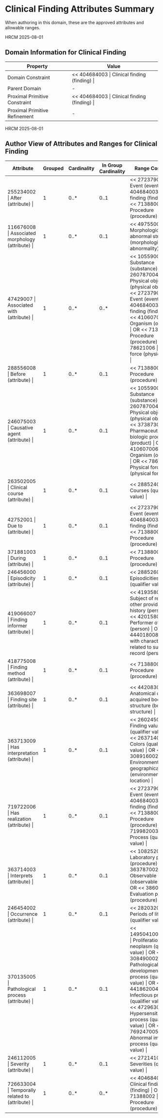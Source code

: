 # Clinical Finding Attributes Summary

When authoring in this domain, these are the approved attributes and allowable ranges.

HRCM 2025-08-01 

  

## Domain Information for Clinical Finding

| Property | Value |
|---|---|
| Domain Constraint | << 404684003 \| Clinical finding (finding) \| |
| Parent Domain | - |
| Proximal Primitive Constraint | << 404684003 \| Clinical finding (finding) \| |
| Proximal Primitive Refinement | - |

HRCM 2025-08-01 

  

## Author View of Attributes and Ranges for Clinical Finding

| Attribute | Grouped | Cardinality | In Group Cardinality | Range Constraint |
|---|---|---|---|---|
| 255234002 \| After (attribute) \| | 1 | 0..* | 0..1 | << 272379006 \| Event (event) \| OR << 404684003 \| Clinical finding (finding) \| OR << 71388002 \| Procedure (procedure) \| |
| 116676008 \| Associated morphology (attribute) \| | 1 | 0..* | 0..1 | << 49755003 \| Morphologically abnormal structure (morphologic abnormality) \| |
| 47429007 \| Associated with (attribute) \| | 1 | 0..* | 0..* | << 105590001 \| Substance (substance) \| OR << 260787004 \| Physical object (physical object) \| OR << 272379006 \| Event (event) \| OR << 404684003 \| Clinical finding (finding) \| OR << 410607006 \| Organism (organism) \| OR << 71388002 \| Procedure (procedure) \| OR << 78621006 \| Physical force (physical force) \| |
| 288556008 \| Before (attribute) \| | 1 | 0..* | 0..1 | << 71388002 \| Procedure (procedure) \| |
| 246075003 \| Causative agent (attribute) \| | 1 | 0..* | 0..1 | << 105590001 \| Substance (substance) \| OR << 260787004 \| Physical object (physical object) \| OR << 373873005 \| Pharmaceutical / biologic product (product) \| OR << 410607006 \| Organism (organism) \| OR << 78621006 \| Physical force (physical force) \| |
| 263502005 \| Clinical course (attribute) \| | 1 | 0..* | 0..1 | << 288524001 \| Courses (qualifier value) \| |
| 42752001 \| Due to (attribute) \| | 1 | 0..* | 0..1 | << 272379006 \| Event (event) \| OR << 404684003 \| Clinical finding (finding) \| OR << 71388002 \| Procedure (procedure) \| |
| 371881003 \| During (attribute) \| | 1 | 0..* | 0..1 | << 71388002 \| Procedure (procedure) \| |
| 246456000 \| Episodicity (attribute) \| | 1 | 0..* | 0..1 | << 288526004 \| Episodicities (qualifier value) \| |
| 419066007 \| Finding informer (attribute) \| | 1 | 0..* | 0..1 | << 419358007 \| Subject of record or other provider of history (person) \| OR << 420158005 \| Performer of method (person) \| OR << 444018008 \| Person with characteristic related to subject of record (person) \| |
| 418775008 \| Finding method (attribute) \| | 1 | 0..* | 0..1 | << 71388002 \| Procedure (procedure) \| |
| 363698007 \| Finding site (attribute) \| | 1 | 0..* | 0..1 | << 442083009 \| Anatomical or acquired body structure (body structure) \| |
| 363713009 \| Has interpretation (attribute) \| | 1 | 0..* | 0..1 | << 260245000 \| Finding value (qualifier value) \| OR << 263714004 \| Colors (qualifier value) \| OR << 308916002 \| Environment or geographical location (environment / location) \| |
| 719722006 \| Has realization (attribute) \| | 1 | 0..* | 0..1 | << 272379006 \| Event (event) \| OR << 404684003 \| Clinical finding (finding) \| OR << 71388002 \| Procedure (procedure) \| OR << 719982003 \| Process (qualifier value) \| |
| 363714003 \| Interprets (attribute) \| | 1 | 0..* | 0..1 | << 108252007 \| Laboratory procedure (procedure) \| OR << 363787002 \| Observable entity (observable entity) \| OR << 386053000 \| Evaluation procedure (procedure) \| |
| 246454002 \| Occurrence (attribute) \| | 1 | 0..* | 0..1 | << 282032007 \| Periods of life (qualifier value) \| |
| 370135005 \| Pathological process (attribute) \| | 1 | 0..* | 0..1 | << 1495041000004108 \| Proliferation of neoplasm (qualifier value) \| OR << 308490002 \| Pathological developmental process (qualifier value) \| OR << 441862004 \| Infectious process (qualifier value) \| OR << 472963003 \| Hypersensitivity process (qualifier value) \| OR << 769247005 \| Abnormal immune process (qualifier value) \| |
| 246112005 \| Severity (attribute) \| | 1 | 0..* | 0..1 | << 272141005 \| Severities (qualifier value) \| |
| 726633004 \| Temporally related to (attribute) \| | 1 | 0..* | 0..* | << 404684003 \| Clinical finding (finding) \| OR << 71388002 \| Procedure (procedure) \| |
